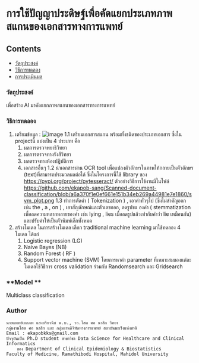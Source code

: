 # การใช้ปัญญาประดิษฐ์เพื่อคัดแยกประเภทภาพสแกนของเอกสารทางการแพทย์
## Contents
* [วัตถุประสงค์](#วัตถุประสงค์)
* [วิธีการทดลอง](#วิธีการทดลอง)
* [การประเมินผล](#การประเมินผล)
### **วัตถุประสงค์**

เพื่อสร้าง AI มาคัดแยกภาพสแกนของเอกสารทางการแพทย์ 

### **วิธีการทดลอง**

1. เตรียมข้อมูล : 
![image](https://user-images.githubusercontent.com/76510467/177020796-13066aeb-5755-4b79-bda8-11ba07d1ee51.png)
  1.1 เตรียมเอกสารสแกน พร้อมทั้งชนิดของประเภทเอกสาร ซึ่งใน projectนี้ แบ่งเป็น 4 ประเภท คือ 
     1) ผลการตรวจพยาธิวิทยา 
     2) ผลการตรวจทางรังสีวิทยา 
     3) ผลตรวจทางห้องปฎิบัติการ  
     4) เอกสารอื่นๆ
  1.2 นำเอกสารผ่าน OCR tool เพื่อแปลงตัวอักษรในภาพให้กลายเป็นตัวอักษร (text)ที่สามารถประมวลผลต่อได้ ซึ่งในโครงการนี้ใช้ library ของ https://pypi.org/project/pytesseract/ ตัวอย่างวิธีการใช้งานมีในไฟล์ https://github.com/ekapob-sang/Scanned-document-classification/blob/a6a370f1e0ef661e151b34eb269a44981e7e1860/svm_plot.png
  1.3 ทำการตัดคำ ( Tokenization ) , เอาคำทั่วๆไป (ซึ่งไม่สำคัญออก เช่น the , a , on ) , เอาสัญลักษณ์และตัวเลขออก, ลดรูปขแ
องคำ ( stemmatization เพื่อลดความหลากหลายของคำ เช่น lying , lies เมื่อลดรูปแล้วเท่ากับคำว่า lie เหมือนกัน) และปรับคำให้เป็นตัวพิมพ์เล็กทั้งหมด 
2. สร้างโมเดล
   ในการสร้างโมเดล เลือก traditional machine learning มาใช้ทดลอง 4 โมเดล ได้แก่ 
   1) Logistic regression (LG)
   2) Naive Bayes (NB)
   3) Random Forest ( RF )
   4) Support vector machine (SVM)
 โดยการหาค่า parameter ที่เหมาะสมของแต่ละโมเดลใช้วิธีการ cross validation ร่วมกับ Randomsearch และ Gridsearch
   


### **Model **
Multiclass classification 



### Author
	นายแพทย์เอกภพ แสงอริยวนิช พ.บ., วว.โสต ศอ นาสิก วิทยา
	กลุ่มงานโสต ศอ นาสิก และ กลุ่มงานดิจิทัลทางการแพทย์ สถาบันมะเร็งแห่งชาติ 
	Email : ekapobkks@gmail.com
	ปัจจุบันเป็น Ph.D student สาขาวิชา Data Science for Healthcare and Clinical Informatics
        ของ Department of Clinical Epidemiology & Biostatistics
	Faculty of Medicine, Ramathibodi Hospital, Mahidol University

 


